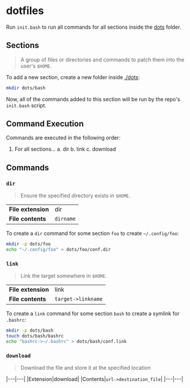 # dotfiles

Run `init.bash` to run all commands for all sections inside the [dots](./dots) folder.

## Sections

> A group of files or directories and commands to patch them into the user's `$HOME`.

To add a new section, create a new folder inside [./dots](./dots):

```sh
mkdir dots/bash
```

Now, all of the commands added to this section will be run by the repo's `init.bash` script.

## Command Execution

Commands are executed in the following order:

1. For all sections...
  a. dir
  b. link
  c. download

## Commands

### `dir`

> Ensure the specified directory exists in `$HOME`.

|||
|-|-|
| **File extension** | dir |
| **File contents** | `dirname` |

To create a `dir` command for some section `foo` to create `~/.config/foo`:

```sh
mkdir -p dots/foo
echo "~/.config/foo" > dots/foo/conf.dir
```

### `link`

> Link the target somewhere in `$HOME`.

|||
|-|-|
| **File extension** | link |
| **File contents** | `target->linkname` |

To create a `link` command for some section `bash` to create a symlink for `.bashrc`:

```sh
mkdir -p dots/bash
touch dots/bash/bashrc
echo "bashrc->~/.bashrc" > dots/bash/conf.link
```

### `download`

> Download the file and store it at the specified location

|---|---|
|Extension|download|
|Contents|`url->destination_file`|
|---|---|
